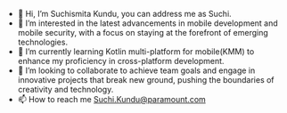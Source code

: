 - 👋 Hi, I’m Suchismita Kundu, you can address me as Suchi.
- 👀 I’m interested in the latest advancements in mobile development and mobile security, with a focus on staying at the forefront of emerging technologies.
- 🌱 I’m currently learning Kotlin multi-platform for mobile(KMM) to enhance my proficiency in cross-platform development.
- 💞️ I’m looking to collaborate to achieve team goals and engage in innovative projects that break new ground, pushing the boundaries of creativity and technology.
- 📫 How to reach me Suchi.Kundu@paramount.com

<!---
kundus1030/kundus1030 is a ✨ special ✨ repository because its `README.md` (this file) appears on your GitHub profile.
You can click the Preview link to take a look at your changes.
--->
